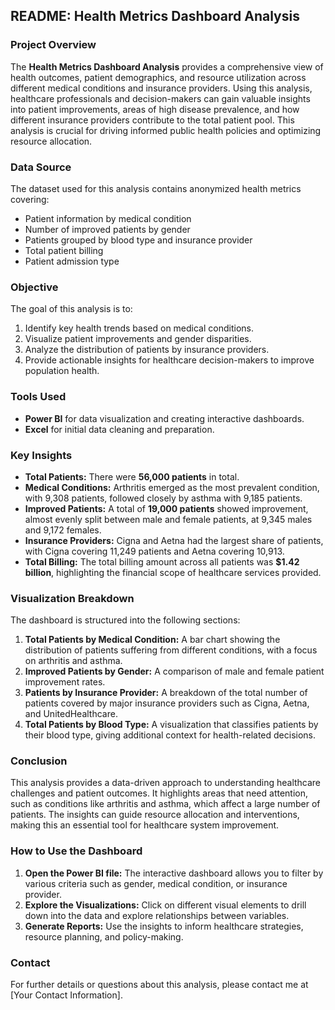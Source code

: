 

## **README: Health Metrics Dashboard Analysis**

### **Project Overview**
The **Health Metrics Dashboard Analysis** provides a comprehensive view of health outcomes, patient demographics, and resource utilization across different medical conditions and insurance providers. Using this analysis, healthcare professionals and decision-makers can gain valuable insights into patient improvements, areas of high disease prevalence, and how different insurance providers contribute to the total patient pool. This analysis is crucial for driving informed public health policies and optimizing resource allocation.

### **Data Source**
The dataset used for this analysis contains anonymized health metrics covering:
- Patient information by medical condition
- Number of improved patients by gender
- Patients grouped by blood type and insurance provider
- Total patient billing
- Patient admission type

### **Objective**
The goal of this analysis is to:
1. Identify key health trends based on medical conditions.
2. Visualize patient improvements and gender disparities.
3. Analyze the distribution of patients by insurance providers.
4. Provide actionable insights for healthcare decision-makers to improve population health.

### **Tools Used**
- **Power BI** for data visualization and creating interactive dashboards.
- **Excel** for initial data cleaning and preparation.

### **Key Insights**
- **Total Patients:** There were **56,000 patients** in total.
- **Medical Conditions:** Arthritis emerged as the most prevalent condition, with 9,308 patients, followed closely by asthma with 9,185 patients.
- **Improved Patients:** A total of **19,000 patients** showed improvement, almost evenly split between male and female patients, at 9,345 males and 9,172 females.
- **Insurance Providers:** Cigna and Aetna had the largest share of patients, with Cigna covering 11,249 patients and Aetna covering 10,913.
- **Total Billing:** The total billing amount across all patients was **$1.42 billion**, highlighting the financial scope of healthcare services provided.

### **Visualization Breakdown**
The dashboard is structured into the following sections:
1. **Total Patients by Medical Condition:** A bar chart showing the distribution of patients suffering from different conditions, with a focus on arthritis and asthma.
2. **Improved Patients by Gender:** A comparison of male and female patient improvement rates.
3. **Patients by Insurance Provider:** A breakdown of the total number of patients covered by major insurance providers such as Cigna, Aetna, and UnitedHealthcare.
4. **Total Patients by Blood Type:** A visualization that classifies patients by their blood type, giving additional context for health-related decisions.

### **Conclusion**
This analysis provides a data-driven approach to understanding healthcare challenges and patient outcomes. It highlights areas that need attention, such as conditions like arthritis and asthma, which affect a large number of patients. The insights can guide resource allocation and interventions, making this an essential tool for healthcare system improvement.

### **How to Use the Dashboard**
1. **Open the Power BI file:** The interactive dashboard allows you to filter by various criteria such as gender, medical condition, or insurance provider.
2. **Explore the Visualizations:** Click on different visual elements to drill down into the data and explore relationships between variables.
3. **Generate Reports:** Use the insights to inform healthcare strategies, resource planning, and policy-making.

### **Contact**
For further details or questions about this analysis, please contact me at [Your Contact Information].

